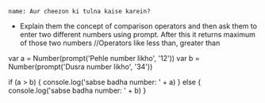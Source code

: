 ```ngMeta
name: Aur cheezon ki tulna kaise karein?
```

- Explain them the concept of comparison operators and then ask them to enter two different numbers using prompt. After this it returns maximum of those two numbers //Operators like less than, greater than

var a = Number(prompt('Pehle number likho', '12'))
var b = Number(prompt('Dusra number likho', '34'))

if (a > b) {
        console.log('sabse badha number: ' + a)
} else {
        console.log('sabse badha number: ' + b)
}